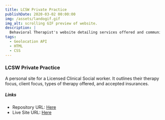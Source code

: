 ```yaml
---
title: LCSW Private Practice
publishDate: 2020-03-02 00:00:00
img: /assets/landogif.gif
img_alt: scrolling GIF preview of website.
description: |
  Behavioral Therapist's website detailing services offered and communities served.
tags:
  - Geolocation API
  - HTML
  - CSS
---
```


### LCSW Private Practice

A personal site for a Licensed Clinical Social worker. It outlines their therapy focus, client focus, types of therapy offered, and accepted insurances.

##### Links

- Repository URL: [Here](https://github.com/codewithjazzy/client_Lando)
- Live Site URL: [Here](michelelando.com/)


